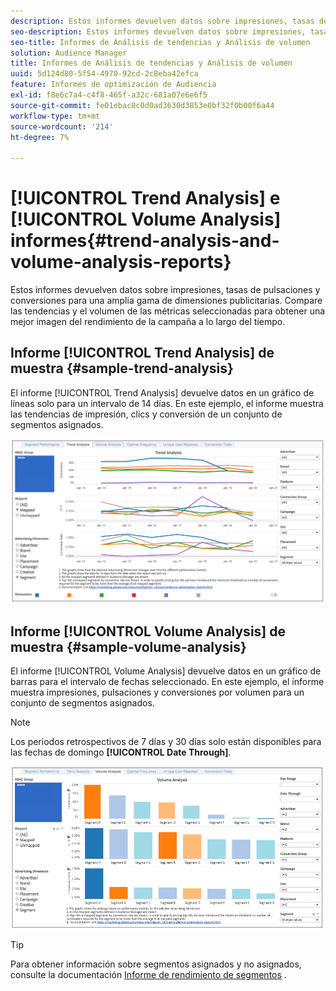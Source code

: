 ```yaml
---
description: Estos informes devuelven datos sobre impresiones, tasas de pulsaciones y conversiones para una amplia gama de dimensiones publicitarias. Compare las tendencias y el volumen de las métricas seleccionadas para obtener una mejor imagen del rendimiento de la campaña a lo largo del tiempo.
seo-description: Estos informes devuelven datos sobre impresiones, tasas de pulsaciones y conversiones para una amplia gama de dimensiones publicitarias. Compare las tendencias y el volumen de las métricas seleccionadas para obtener una mejor imagen del rendimiento de la campaña a lo largo del tiempo.
seo-title: Informes de Análisis de tendencias y Análisis de volumen
solution: Audience Manager
title: Informes de Análisis de tendencias y Análisis de volumen
uuid: 5d124d80-5f54-4970-92cd-2c8eba42efca
feature: Informes de optimización de Audiencia
exl-id: f8e6c7a4-c4f8-465f-a32c-681a07e6e6f5
source-git-commit: fe01ebac8c0d0ad3630d3853e0bf32f0b00f6a44
workflow-type: tm+mt
source-wordcount: '214'
ht-degree: 7%

---
```


# [!UICONTROL Trend Analysis] e  [!UICONTROL Volume Analysis] informes{#trend-analysis-and-volume-analysis-reports}

Estos informes devuelven datos sobre impresiones, tasas de pulsaciones y conversiones para una amplia gama de dimensiones publicitarias. Compare las tendencias y el volumen de las métricas seleccionadas para obtener una mejor imagen del rendimiento de la campaña a lo largo del tiempo.

## Informe [!UICONTROL Trend Analysis] de muestra {#sample-trend-analysis}

El informe [!UICONTROL Trend Analysis] devuelve datos en un gráfico de líneas solo para un intervalo de 14 días. En este ejemplo, el informe muestra las tendencias de impresión, clics y conversión de un conjunto de segmentos asignados.

![](assets/trend-analysis.png)

## Informe [!UICONTROL Volume Analysis] de muestra {#sample-volume-analysis}

El informe [!UICONTROL Volume Analysis] devuelve datos en un gráfico de barras para el intervalo de fechas seleccionado. En este ejemplo, el informe muestra impresiones, pulsaciones y conversiones por volumen para un conjunto de segmentos asignados.

>[!NOTE]
>
>Los periodos retrospectivos de 7 días y 30 días solo están disponibles para las fechas de domingo **[!UICONTROL Date Through]**.

![](assets/volume-analysis.png)

>[!TIP]
>
>Para obtener información sobre segmentos asignados y no asignados, consulte la documentación [Informe de rendimiento de segmentos](../../../reporting/audience-optimization-reports/aor-advertisers/segment-performance.md) .
